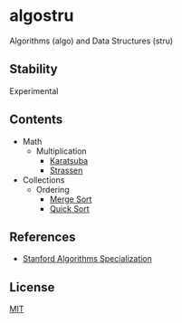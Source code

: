 # algostru

Algorithms (algo) and Data Structures (stru)

## Stability

Experimental

## Contents

- Math
  - Multiplication
    - [Karatsuba](/src/math/multiplication/karatsuba.rs)
    - [Strassen](/src/math/multiplication/strassen.rs)
- Collections
  - Ordering
    - [Merge Sort](/src/collections/ordering/merge_sort.rs)
    - [Quick Sort](/src/collections/ordering/quick_sort.rs)

## References

- [Stanford Algorithms Specialization](https://www.coursera.org/specializations/algorithms)

## License

[MIT](LICENSE)
